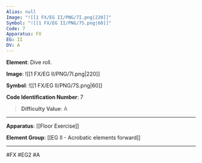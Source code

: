 ```yaml
---
Alias: null
Image: "![[1 FX/EG II/PNG/7I.png|220]]"
Symbol: "![[1 FX/EG II/PNG/7S.png|60]]"
Code: 7
Apparatus: FX
EG: II
DV: A
---
```

**Element**: Dive roll.

**Image**:
![[1 FX/EG II/PNG/7I.png|220]]

**Symbol**:
![[1 FX/EG II/PNG/7S.png|60]]

**Code Identification Number**: 7

>**Difficulty Value**: A

___
**Apparatus**: [[Floor Exercise]]

**Element Group**: [[EG II - Acrobatic elements forward]]
___
#FX #EG2 #A
